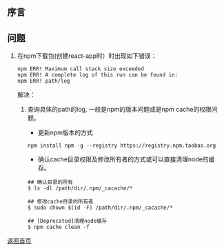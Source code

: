 ## 序言

## 问题
1. 在npm下载包(创建react-app时）时出现如下错误：

    ```
    npm ERR! Maximum call stack size exceeded 
    npm ERR! A complete log of this run can be found in:
    npm ERR! path/log
    ```
    
    解决：
    1. 查询具体的path的log, 一般是npm的版本问题或是npm cache的权限问题。

        * 更新npm版本的方式

        ```
        npm install npm -g --registry https://registry.npm.taobao.org 
        ```

        * 确认cache目录权限及修改所有者的方式或可以直接清理node的缓存。

        ```
        ## 确认目录的所有
        $ ls -dl /path/dir/.npm/_cacache/* 

        ## 修改cache目录的所有者
        $ sudo chown $(id -F) /path/dir/.npm/_cacache/* 

        ## [Deprecated]清理node缓存
        $ npm cache clean -f
        ``` 
    

[返回首页](/index.html)